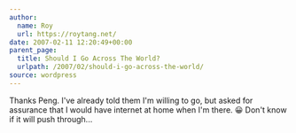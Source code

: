 ```yaml
---
author:
  name: Roy
  url: https://roytang.net/
date: 2007-02-11 12:20:49+00:00
parent_page:
  title: Should I Go Across The World?
  urlpath: /2007/02/should-i-go-across-the-world/
source: wordpress
---
```


Thanks Peng. I've already told them I'm willing to go, but asked for assurance  that I would have internet at home when I'm there. 😀 Don't know if it will  push through...